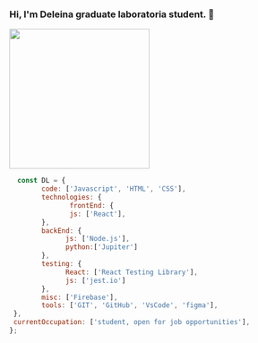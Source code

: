 
### Hi, I'm Deleina graduate laboratoria student. 👋

<img src="https://media.giphy.com/media/26xBwEevU6tBgktHy/giphy.gif" width="250" height="250"/>

  ```js
    const DL = {
          code: ['Javascript', 'HTML', 'CSS'],
          technologies: {
                 frontEnd: {
                 js: ['React'],
          },
          backEnd: {
                js: ['Node.js'],
                python:['Jupiter']
          },
          testing: {
                React: ['React Testing Library'],
                js: ['jest.io']
          },
          misc: ['Firebase'],
          tools: ['GIT', 'GitHub', 'VsCode', 'figma'],
   },
   currentOccupation: ['student, open for job opportunities'],
};

  ```

